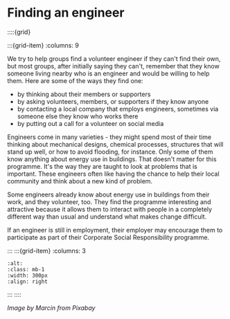 # Finding an engineer



::::{grid} 

:::{grid-item}
:columns: 9




We try to help groups find a volunteer engineer if they can't find their own, but most groups, after initially saying they can't, remember that they know someone living nearby who is an engineer and would be willing to help them.  Here are some of the ways they find one:

- by thinking about their members or supporters
- by asking volunteers, members, or supporters if they know anyone
- by contacting a local company that employs engineers, sometimes via someone else they know who works there
- by putting out a call for a volunteer on social media


Engineers come in many varieties - they might spend most of their time thinking about mechanical designs, chemical processes, structures that will stand up well, or how to avoid flooding, for instance.  Only some of them know anything about energy use in buildings.  That doesn't matter for this programme.  It's the way they are taught to look at problems that is important.  These engineers often like having the chance to help their local community and think about a new kind of problem. 

Some engineers already know about energy use in buildings from their work, and they volunteer, too.  They find the programme interesting and attractive because it allows them to interact with people in a completely different way than usual and understand what makes change difficult.

If an engineer is still in employment, their employer may encourage them to participate as part of their Corporate Social Responsibility programme. 


:::
:::{grid-item}
:columns: 3
```{image} ../images/idea-gcb37dbeb1_1280.png
:alt: 
:class: mb-1
:width: 300px
:align: right
```
:::
::::



*Image by Marcin from Pixabay*